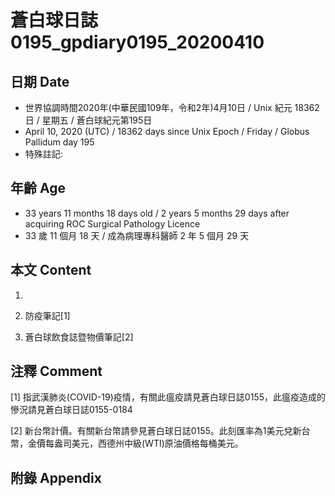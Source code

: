 # 蒼白球日誌0195_gpdiary0195_20200410 #

## 日期 Date ##

* 世界協調時間2020年(中華民國109年，令和2年)4月10日 / Unix 紀元 18362 日 / 星期五 / 蒼白球紀元第195日
* April 10, 2020 (UTC) / 18362 days since Unix Epoch / Friday / Globus Pallidum day 195
* 特殊註記:

## 年齡 Age ##

* 33 years 11 months 18 days old / 2 years 5 months 29 days after acquiring ROC Surgical Pathology Licence
* 33 歲 11 個月 18 天 / 成為病理專科醫師 2 年 5 個月 29 天

## 本文 Content ##

1. 

    
2. 防疫筆記[1]

    
3. 蒼白球飲食誌暨物價筆記[2]

    

## 注釋 Comment ##

[1] 指武漢肺炎(COVID-19)疫情，有關此瘟疫請見蒼白球日誌0155，此瘟疫造成的慘況請見蒼白球日誌0155-0184


[2] 新台幣計價。有關新台幣請參見蒼白球日誌0155。此刻匯率為1美元兌新台幣，金價每盎司美元，西德州中級(WTI)原油價格每桶美元。



## 附錄 Appendix ##

